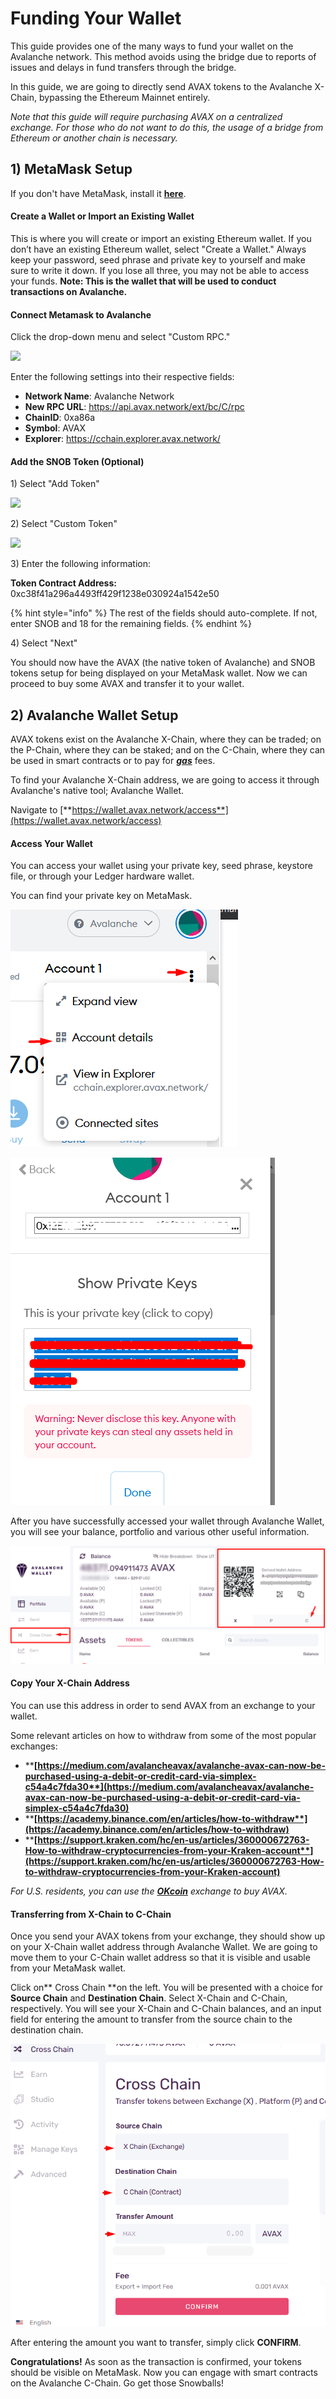 # Funding Your Wallet

This guide provides one of the many ways to fund your wallet on the Avalanche network. This method avoids using the bridge due to reports of issues and delays in fund transfers through the bridge.

In this guide, we are going to directly send AVAX tokens to the Avalanche X-Chain, bypassing the Ethereum Mainnet entirely.&#x20;

_Note that this guide will require purchasing AVAX on a centralized exchange. For those who do not want to do this, the usage of a bridge from Ethereum or another chain is necessary._

## 1) MetaMask Setup&#x20;

If you don't have MetaMask, install it [**here**](https://metamask.io/download).

#### **Create a Wallet or Import an Existing Wallet**

This is where you will create or import an existing Ethereum wallet. If you don’t have an existing Ethereum wallet, select "Create a Wallet." Always keep your password, seed phrase and private key to yourself and make sure to write it down. If you lose all three, you may not be able to access your funds. **Note: This is the wallet that will be used to conduct transactions on Avalanche.**

#### **Connect Metamask to Avalanche**

Click the drop-down menu and select "Custom RPC."&#x20;

![](https://pangolin.exchange/tutorials/getting-started/001.png)

Enter the following settings into their respective fields:

* **Network Name**: Avalanche Network
* **New RPC URL**: https://api.avax.network/ext/bc/C/rpc
* **ChainID**: 0xa86a
* **Symbol**: AVAX
* **Explorer**: https://cchain.explorer.avax.network/

#### **Add the SNOB  Token (Optional)**

1\)  Select "Add Token"\
&#x20;

![](https://pangolin.exchange/tutorials/getting-started/002.png)

2\)  Select "Custom Token"\
&#x20;

![](https://pangolin.exchange/tutorials/getting-started/003.png)

3\)  Enter the following information:

**Token Contract Address:** 0xc38f41a296a4493ff429f1238e030924a1542e50

{% hint style="info" %}
The rest of the fields should auto-complete. If not, enter SNOB and 18 for the remaining fields.
{% endhint %}

4\)  Select "Next"

You should now have the AVAX (the native token of Avalanche) and SNOB tokens setup for being displayed on your MetaMask wallet. Now we can proceed to buy some AVAX and transfer it to your wallet.

## 2) Avalanche Wallet Setup

AVAX tokens exist on the Avalanche X-Chain, where they can be traded; on the P-Chain, where they can be staked; and on the C-Chain, where they can be used in smart contracts or to pay for [_**gas**_](https://snowballs.gitbook.io/snowball-docs/resources/defi-glossary#gas) fees.

To find your Avalanche X-Chain address, we are going to access it through Avalanche's native tool; Avalanche Wallet.

Navigate to [**https://wallet.avax.network/access**](https://wallet.avax.network/access)

#### Access Your Wallet

You can access your wallet using your private key, seed phrase, keystore file, or through your Ledger hardware wallet.

You can find your private key on MetaMask.

![Menu > Account Details > Export Private Key](../../.gitbook/assets/image.png)

![Copy Your Private Key](<../../.gitbook/assets/image (1).png>)

After you have successfully accessed your wallet through Avalanche Wallet, you will see your balance, portfolio and various other useful information.

![](<../../.gitbook/assets/image (2).png>)

#### **Copy Your X-Chain Address**

You can use this address in order to send AVAX from an exchange to your wallet.

Some relevant articles on how to withdraw from some of the most popular exchanges:

* ****[**https://medium.com/avalancheavax/avalanche-avax-can-now-be-purchased-using-a-debit-or-credit-card-via-simplex-c54a4c7fda30**](https://medium.com/avalancheavax/avalanche-avax-can-now-be-purchased-using-a-debit-or-credit-card-via-simplex-c54a4c7fda30)****
* ****[**https://academy.binance.com/en/articles/how-to-withdraw**](https://academy.binance.com/en/articles/how-to-withdraw)****
* ****[**https://support.kraken.com/hc/en-us/articles/360000672763-How-to-withdraw-cryptocurrencies-from-your-Kraken-account**](https://support.kraken.com/hc/en-us/articles/360000672763-How-to-withdraw-cryptocurrencies-from-your-Kraken-account)****

_For U.S. residents, you can use the _[_**OKcoin**_](https://www.okcoin.com)_ exchange to buy AVAX._

#### Transferring from X-Chain to C-Chain

Once you send your AVAX tokens from your exchange, they should show up on your X-Chain wallet address through Avalanche Wallet. We are going to move them to your C-Chain wallet address so that it is visible and usable from your MetaMask wallet.

Click on** Cross Chain **on the left. You will be presented with a choice for **Source Chain** and **Destination Chain**. Select X-Chain and C-Chain, respectively. You will see your X-Chain and C-Chain balances, and an input field for entering the amount to transfer from the source chain to the destination chain.

![](<../../.gitbook/assets/image (3).png>)

After entering the amount you want to transfer, simply click **CONFIRM**.

**Congratulations!** As soon as the transaction is confirmed, your tokens should be visible on MetaMask. Now you can engage with smart contracts on the Avalanche C-Chain. Go get those Snowballs!
